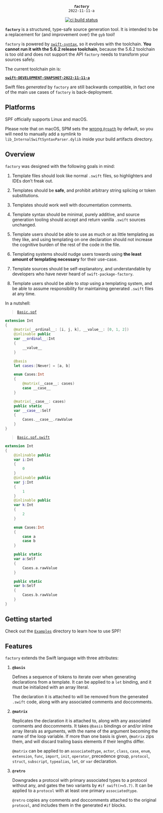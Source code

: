 <div align="center">

***`factory`***<br>`2022-11-11-a`

[![ci build status](https://github.com/kelvin13/swift-package-factory/actions/workflows/build.yml/badge.svg)](https://github.com/kelvin13/swift-package-factory/actions/workflows/build.yml)

</div>

**`factory`** is a structured, type-safe source generation tool. It is intended to be a replacement for (and improvement over) the `gyb` tool!

`factory` is powered by [`swift-syntax`](https://github.com/apple/swift-syntax), so it evolves with the toolchain. **You cannot run it with the 5.6.2 release toolchain**, because the 5.6.2 toolchain is too old and does not support the API `factory` needs to transform your sources safely. 

The current toolchain pin is: 

[**`swift-DEVELOPMENT-SNAPSHOT-2022-11-11-a`**](https://github.com/apple/swift-syntax/tags)

Swift files *generated* by `factory` are still backwards compatible, in fact one of the main use cases of `factory` is back-deployment.

## Platforms 

SPF officially supports Linux and macOS. 

Please note that on macOS, SPM sets the [wrong `@rpath`](https://forums.swift.org/t/5-8-compiler-sets-rpath-to-usr-lib-swift-5-5-macosx-why/59797) by default, so you will need to manually add a symlink to `lib_InternalSwiftSyntaxParser.dylib` inside your build artifacts directory.

## Overview 

`factory` was designed with the following goals in mind:

1.  Template files should look like normal `.swift` files, so highlighters and IDEs don’t freak out. 

2.  Templates should be **safe**, and prohibit arbitrary string splicing or token substitutions.

3.  Templates should work well with documentation comments.

4.  Template syntax should be minimal, purely additive, and source generation tooling should accept and return vanilla `.swift` sources unchanged.

5.  Template users should be able to use as much or as little templating as they like, and using templating on one declaration should not increase the cognitive burden of the rest of the code in the file.

6.  Templating systems should nudge users towards using **the least amount of templating necessary** for their use-case.

7.  Template sources should be self-explanatory, and understandable by developers who have never heard of `swift-package-factory`.

8.  Template users should be able to *stop* using a templating system, and be able to assume responsibility for maintaining generated `.swift` files at any time.

In a nutshell: 

> [`Basic.spf`](Examples/ValidExamples/Basic.spf)
```swift 
extension Int
{
    @matrix(__ordinal__: [i, j, k], __value__: [0, 1, 2])
    @inlinable public 
    var __ordinal__:Int 
    {
        __value__
    }

    @basis 
    let cases:[Never] = [a, b]

    enum Cases:Int
    {
        @matrix(__case__: cases)
        case __case__
    }

    @matrix(__case__: cases)
    public static 
    var __case__:Self 
    {
        Cases.__case__.rawValue
    }
}
```

> [`Basic.spf.swift`](Examples/ValidExamples/Basic.spf.swift)
```swift 
extension Int
{
    @inlinable public 
    var i:Int 
    {
        0
    }
    @inlinable public 
    var j:Int 
    {
        1
    }
    @inlinable public 
    var k:Int 
    {
        2
    }

    enum Cases:Int
    {
        case a
        case b
    }

    public static 
    var a:Self 
    {
        Cases.a.rawValue
    }

    public static 
    var b:Self 
    {
        Cases.b.rawValue
    }
}
```

## Getting started 

Check out the [`Examples`](Examples/) directory to learn how to use SPF!

## Features 

`factory` extends the Swift language with three attributes:

1.  **`@basis`**

    Defines a sequence of tokens to iterate over when generating declarations from a template. It can be applied to a `let` binding, and it must be initialized with an array literal. 

    The declaration it is attached to will be removed from the generated `.swift` code, along with any associated comments and doccomments.

2.  **`@matrix`**

    Replicates the declaration it is attached to, along with any associated comments and doccomments. It takes `@basis` bindings or and/or inline array literals as arguments, with the name of the argument becoming the name of the loop variable. If more than one basis is given, `@matrix` zips them, and will discard trailing basis elements if their lengths differ.
    
    `@matrix` can be applied to an `associatedtype`, `actor`, `class`, `case`, `enum`, `extension`, `func`, `import`, `init`, `operator`, precedence group, `protocol`, `struct`, `subscript`, `typealias`, `let`, or `var` declaration.

3.  **`@retro`** 

    Downgrades a protocol with primary associated types to a protocol without any, and gates the two variants by `#if swift(>=5.7)`. It can be applied to a `protocol` with at least one primary `associatedtype`.

    `@retro` copies any comments and doccomments attached to the original `protocol`, and includes them in the generated `#if` blocks.